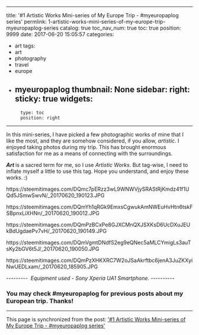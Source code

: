 
---
title: '#1 Artistic Works Mini-series of My Europe Trip - #myeuropaplog series'
permlink: 1-artistic-works-mini-series-of-my-europe-trip-myeuropaplog-series
catalog: true
toc_nav_num: true
toc: true
position: 9999
date: 2017-06-20 15:05:57
categories:
- art
tags:
- art
- photography
- travel
- europe
- myeuropaplog
thumbnail: None
sidebar:
    right:
        sticky: true
widgets:
    -
        type: toc
        position: right
---


<html>
<p>In this mini-series, I have picked a few photographic works of mine that I like the most, and they are somehow considered, if you allow, <em>artistic</em>. I enjoyed taking photos during my trip. This has brought enormous satisfaction for me as a means of connecting with the surroundings.&nbsp;</p>
<p><em><strong>Art </strong></em>is a sacred term for me, so I use <em>Artistic Works</em>. But tag-wise, I need to inflate myself a little to use this tag. Hope you understand, and enjoy these works. :)</p>
<p>https://steemitimages.com/DQmc7pERzz3wL9WNWVjySRAStRjKmdz41f1UQd5JSmwSwvN/_20170620_190123.JPG</p>
<p>https://steemitimages.com/DQmYh1qRGk9EmxsCgwukAmNWEuHvHtn6tskFSBpnxLiXHNn/_20170620_190012.JPG</p>
<p>https://steemitimages.com/DQmPzBCxPe8GJXCMnQXJSXKsD6UcDXuJEUkBdUgdaePv7vH/_20170620_190149.JPG</p>
<p>https://steemitimages.com/DQmVgmtDNdfS2eg9eQNec5aMLCYmigLs3auTsKy2bGV6t5J/_20170620_190050.JPG</p>
<p>https://steemitimages.com/DQmPzXHKXRC7W2oJSaAkrftbc6jenA3JuZKXyiNwUEDLxam/_20170620_185905.JPG</p>
<p><em>--------- &nbsp;Equipment used - Sony Xperia UA1 Smartphone. ----------</em></p>
<h3>You may check #myeuropaplog for previous posts about my European trip. Thanks!</h3>
</html>

- - -

This page is synchronized from the post: ['#1 Artistic Works Mini-series of My Europe Trip - #myeuropaplog series'](https://steemit.com/@deanliu/1-artistic-works-mini-series-of-my-europe-trip-myeuropaplog-series)
